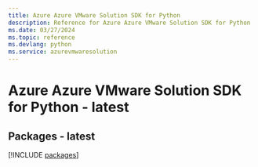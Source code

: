 ```yaml
---
title: Azure Azure VMware Solution SDK for Python
description: Reference for Azure Azure VMware Solution SDK for Python
ms.date: 03/27/2024
ms.topic: reference
ms.devlang: python
ms.service: azurevmwaresolution
---
```

# Azure Azure VMware Solution SDK for Python - latest
## Packages - latest
[!INCLUDE [packages](azure-vmware-solution-index.md)]